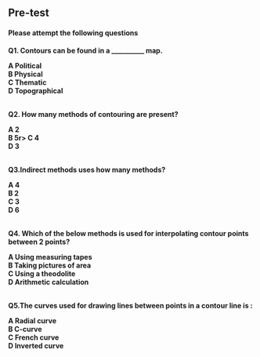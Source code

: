 ## <b> Pre-test
#### Please attempt the following questions

Q1. Contours can be found in a __________ map.<br>

A   Political<br>
B   Physical<br>
C   Thematic<br>
<b>D   Topographical</b><br><br>


Q2.  How many methods of contouring are present?<br>

<b>A   2</b><br>
B   5r>
C   4<br>
D   3<br><br>


Q3.Indirect methods uses how many methods?<br>

A   4<br>
B   2<br>
<b>C   3<br>
D   6<br><br>


Q4. Which of the below methods is used for interpolating contour points between 2 points?<br>

A   Using measuring tapes<br>
B   Taking pictures of area<br>
C   Using a theodolite<br>
<b>D   Arithmetic calculation</b><br><br>


Q5.The curves used for drawing lines between points in a contour line is :<br>

A   Radial curve<br>
B   C-curve<br>
<b>C   French curve</b><br>
D   Inverted curve<br><br>